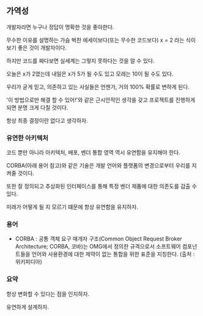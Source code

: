 ## 가역성

개발자라면 누구나 정답이 명확한 것을 좋아한다.

무수한 이유를 설명하는 가슴 벅찬 에세이보다(또는 무수한 코드보다) x = 2 라는 식이 보기 좋은 것이 개발자이다.

하지만 코드를 짜다보면 실세계는 그렇지 못하다는 것을 알 수 있다.

오늘은 x가 2였는데 내일은 x가 5가 될 수도 있고 모레는 10이 될 수도 있다.

우리가 굳게 믿고, 의존하고 있는 사실들은 언젠가, 거의 100% 확률로 변하게 된다.

'이 방법으로만 해결 할 수 있어!'와 같은 근시안적인 생각을 갖고 프로젝트를 진행하게 되면 분명 크게 다칠 것이다.

항상 최종 결정이란 없다고 생각하자.

### 유연한 아키텍처

코드 뿐만 아니라 아키텍처, 배포, 벤더 통합 영역 역시 유연함을 유지해야 한다.

CORBA(아래 용어 참고)와 같은 기술은 개발 언어와 플랫폼의 변경으로부터 우리를 지켜줄 것이다.

또한 잘 정의되고 추상화된 인터페이스를 통해 특정 벤더 제품에 대한 의존도를 감출 수 있다.

미래가 어떻게 될 지 모르기 떄문에 항상 유연함을 유지하자.

### 용어
- CORBA : 공통 객체 요구 매개자 구조(Common Object Request Broker Architecture; CORBA, 코바)는 OMG에서 정의한 규격으로서 소프트웨어 컴포넌트들을 언어와 사용환경에 대한 제약이 없는 통합을 위한 표준을 지칭한다. (출처 : 위키피디아)

### 요약

항상 변화할 수 있다는 점을 인지하자.

유연하게 설계하자.